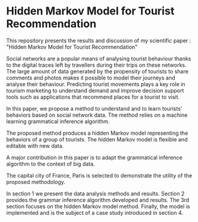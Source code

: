 # Hidden Markov Model for Tourist Recommendation
This repository presents the results and discussion of my scientific paper : "Hidden Markov Model for Tourist Recommendation"

Social networks are a popular means of analysing tourist behaviour thanks to the digital traces left by travellers during their trips on these networks. The large amount of data generated by the propensity of tourists to share comments and photos makes it possible to model their journeys and analyse their behaviour. 
Predicting tourist movements plays a key role in tourism marketing to understand demand and improve decision support tools such as applications that recommend places for a tourist to visit. 

In this paper, we propose a method to understand and to learn tourists' behaviors based on social network data. The method relies on a machine learning grammatical inference algorithm. 

The proposed method produces a hidden Markov model representing the behaviors of a group of tourists. The hidden Markov model is flexible and editable with new data. 

A major contribution in this paper is to adapt the grammatical inference algorithm to the context of big data. 

The capital city of France, Paris is selected to demonstrate the utility of the proposed methodology.

In section 1 we present the data analysis methods and results. Section 2 provides the grammar inference algorithm developed and results.
The 3rd section focuses on the hidden Markov model method. Finally, the model is implemented and is the subject of a case study introduced in section 4.
